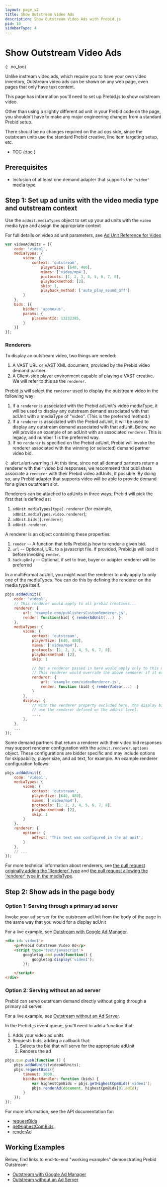 ```yaml
---
layout: page_v2
title: Show Outstream Video Ads
description: Show Outstream Video Ads with Prebid.js
pid: 10
sidebarType: 4
---
```


<div class="bs-docs-section" markdown="1">

# Show Outstream Video Ads

{: .no_toc}

Unlike instream video ads, which require you to have your own video inventory, Outstream video ads can be shown on any web page, even pages that only have text content.

This page has information you'll need to set up Prebid.js to show outstream video.

Other than using a slightly different ad unit in your Prebid code on the page, you shouldn't have to make any major engineering changes from a standard Prebid setup.

There should be no changes required on the ad ops side, since the outstream units use the standard Prebid creative, line item targeting setup, etc.

* TOC
{:toc }

## Prerequisites

* Inclusion of at least one demand adapter that supports the `"video"` media type

## Step 1: Set up ad units with the video media type and outstream context

Use the `adUnit.mediaTypes` object to set up your ad units with the `video` media type and assign the appropriate context

For full details on video ad unit parameters, see [Ad Unit Reference for Video]({{site.baseurl}}/dev-docs/adunit-reference.html#adunitmediatypesvideo)

```javascript
var videoAdUnits = [{
    code: 'video1',
    mediaTypes: {
        video: {
            context: 'outstream',
                playerSize: [640, 480],
                mimes: ['video/mp4'],
                protocols: [1, 2, 3, 4, 5, 6, 7, 8],
                playbackmethod: [2],
                skip: 1,
                playback_method: ['auto_play_sound_off']
        }
    },
    bids: [{
        bidder: 'appnexus',
        params: {
            placementId: 13232385,
        }
    }]
}];
```

### Renderers

To display an outstream video, two things are needed:

1. A VAST URL or VAST XML document, provided by the Prebid video demand partner.
2. A Client-side player environment capable of playing a VAST creative.  We will refer to this as the `renderer`.

Prebid.js will select the `renderer` used to display the outstream video in the following way:

1. If a `renderer` is associated with the Prebid adUnit's video mediaType, it will be used to display any outstream demand associated with that adUnit with a mediaType of "video". (This is the preferred method.)
2. If a `renderer` is associated with the Prebid adUnit, it will be used to display any outstream demand associated with that adUnit.  Below, we will provide an example of an adUnit with an associated `renderer`.  This is legacy, and number 1 is the preferred way.
3. If no `renderer` is specified on the Prebid adUnit, Prebid will invoke the renderer associated with the winning (or selected) demand partner video bid.

{: .alert.alert-warning :}
At this time, since not all demand partners return a renderer with their video bid responses, we recommend that publishers associate a `renderer` with their Prebid video adUnits, if possible.  By doing so, any Prebid adapter that supports video will be able to provide demand for a given outstream slot.

Renderers can be attached to adUnits in three ways; Prebid will pick the first that is defined as:  

 1. `adUnit.mediaTypes[type].renderer` (for example, `adUnit.mediaTypes.video.renderer`);
 2. `adUnit.bids[].renderer`;
 3. `adUnit.renderer`.

A renderer is an object containing these properties:

1. `render` -- A function that tells Prebid.js how to render a given bid. 
2. `url` -- Optional, URL to a javascript file. If provided, Prebid.js will load it before invoking `render`.
3. `backupOnly` -- Optional, if set to true, buyer or adapter renderer will be preferred

In a multiFormat adUnit, you might want the renderer to only apply to only one of the mediaTypes.  You can do this by defining the renderer on the media type itself.

```javascript
pbjs.addAdUnit({
    code: 'video1',
    // This renderer would apply to all prebid creatives...
    renderer: {
        url: 'example.com/publishersCustomRenderer.js',
        render: function(bid) { renderAdUnit(...)  }
    },
    mediaTypes: {
        video: {
            context: 'outstream',
            playerSize: [640, 480],
            mimes: ['video/mp4'],
            protocols: [1, 2, 3, 4, 5, 6, 7, 8],
            playbackmethod: [2],
            skip: 1

            // but a renderer passed in here would apply only to this mediaType.
            // This renderer would override the above renderer if it exists.
            renderer: {
                url: 'example.com/videoRenderer.js',
                render: function (bid) { renderVideo(...)  }
            }
        },
        display: {
            // With the renderer property excluded here, the display bids would
            // use the renderer defined on the adUnit level.
            ...,
        },
    },
    ...
});
```

Some demand partners that return a renderer with their video bid responses may support renderer configuration with the `adUnit.renderer.options` object. These configurations are bidder specific and may include options for skippability, player size, and ad text, for example. An example renderer configuration follows:

```javascript
pbjs.addAdUnit({
    code: 'video1',
    mediaTypes: {
        video: {
            context: 'outstream',
            playerSize: [640, 480],
            mimes: ['video/mp4'],
            protocols: [1, 2, 3, 4, 5, 6, 7, 8],
            playbackmethod: [2],
            skip: 1
        }
    },
    renderer: {
        options: {
            adText: 'This text was configured in the ad unit',
        }
    },
    // ...
});
```

For more technical information about renderers, see [the pull request originally adding the 'Renderer' type](https://github.com/prebid/Prebid.js/pull/1082) and [the pull request allowing the 'renderer' type in the mediaType](https://github.com/prebid/Prebid.js/pull/5760).

## Step 2: Show ads in the page body

### Option 1: Serving through a primary ad server

Invoke your ad server for the outstream adUnit from the body of the page in the same way that you would for a display adUnit

For a live example, see [Outstream with Google Ad Manager]({{site.github.url}}/examples/video/outstream/pb-ve-outstream-dfp.html).

```html
<div id='video1'>
    <p>Prebid Outstream Video Ad</p>
    <script type='text/javascript'>
        googletag.cmd.push(function() {
            googletag.display('video1');
        });

    </script>
</div>
```

### Option 2: Serving without an ad server

Prebid can serve outstream demand directly without going through a primary ad server.

For a live example, see [Outstream without an Ad Server](/examples/video/outstream/pb-ve-outstream-no-server.html).

In the Prebid.js event queue, you'll need to add a function that:

1. Adds your video ad units
2. Requests bids, adding a callback that:
    1. Selects the bid that will serve for the appropriate adUnit
    2. Renders the ad

```javascript
pbjs.que.push(function () {
    pbjs.addAdUnits(videoAdUnits);
    pbjs.requestBids({
        timeout: 3000,
        bidsBackHandler: function (bids) {
            var highestCpmBids = pbjs.getHighestCpmBids('video1');
            pbjs.renderAd(document, highestCpmBids[0].adId);
        }
    });
});
```

For more information, see the API documentation for:

* [requestBids](/dev-docs/publisher-api-reference/requestBids.html)
* [getHighestCpmBids](/dev-docs/publisher-api-reference/getHighestCpmBids.html)
* [renderAd](/dev-docs/publisher-api-reference/renderAd.html)

## Working Examples

Below, find links to end-to-end "working examples" demonstrating Prebid Outstream:

* [Outstream with Google Ad Manager]({{site.github.url}}/examples/video/outstream/pb-ve-outstream-dfp.html)
* [Outstream without an Ad Server]({{site.github.url}}/examples/video/outstream/pb-ve-outstream-no-server.html)

</div>
